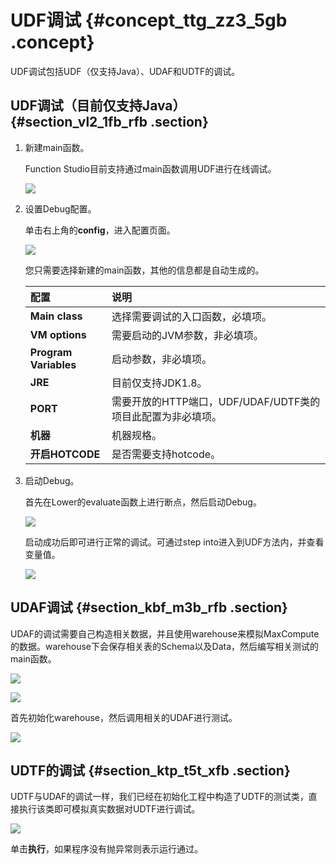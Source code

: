 # UDF调试 {#concept_ttg_zz3_5gb .concept}

UDF调试包括UDF（仅支持Java）、UDAF和UDTF的调试。

## UDF调试（目前仅支持Java） {#section_vl2_1fb_rfb .section}

1.  新建main函数。

    Function Studio目前支持通过main函数调用UDF进行在线调试。

    ![](http://static-aliyun-doc.oss-cn-hangzhou.aliyuncs.com/assets/img/64980/155047223132986_zh-CN.png)

2.  设置Debug配置。

    单击右上角的**config**，进入配置页面。

    ![](http://static-aliyun-doc.oss-cn-hangzhou.aliyuncs.com/assets/img/64980/155047223132987_zh-CN.png)

    您只需要选择新建的main函数，其他的信息都是自动生成的。

    |配置|说明|
    |:-|:-|
    |**Main class**|选择需要调试的入口函数，必填项。|
    |**VM options**|需要启动的JVM参数，非必填项。|
    |**Program Variables**|启动参数，非必填项。|
    |**JRE**|目前仅支持JDK1.8。|
    |**PORT**|需要开放的HTTP端口，UDF/UDAF/UDTF类的项目此配置为非必填项。|
    |**机器**|机器规格。|
    |**开启HOTCODE**|是否需要支持hotcode。|

3.  启动Debug。

    首先在Lower的evaluate函数上进行断点，然后启动Debug。

    ![](http://static-aliyun-doc.oss-cn-hangzhou.aliyuncs.com/assets/img/64980/155047223132988_zh-CN.png)

    启动成功后即可进行正常的调试。可通过step into进入到UDF方法内，并查看变量值。

    ![](http://static-aliyun-doc.oss-cn-hangzhou.aliyuncs.com/assets/img/64980/155047223132989_zh-CN.png)


## UDAF调试 {#section_kbf_m3b_rfb .section}

UDAF的调试需要自己构造相关数据，并且使用warehouse来模拟MaxCompute的数据。warehouse下会保存相关表的Schema以及Data，然后编写相关测试的main函数。

![](http://static-aliyun-doc.oss-cn-hangzhou.aliyuncs.com/assets/img/64980/155047223132991_zh-CN.png)

![](http://static-aliyun-doc.oss-cn-hangzhou.aliyuncs.com/assets/img/64980/155047223132992_zh-CN.png)

首先初始化warehouse，然后调用相关的UDAF进行测试。

![](http://static-aliyun-doc.oss-cn-hangzhou.aliyuncs.com/assets/img/64980/155047223232993_zh-CN.png)

## UDTF的调试 {#section_ktp_t5t_xfb .section}

UDTF与UDAF的调试一样，我们已经在初始化工程中构造了UDTF的测试类，直接执行该类即可模拟真实数据对UDTF进行调试。

![](http://static-aliyun-doc.oss-cn-hangzhou.aliyuncs.com/assets/img/64980/155047223232995_zh-CN.png)

单击**执行**，如果程序没有抛异常则表示运行通过。

